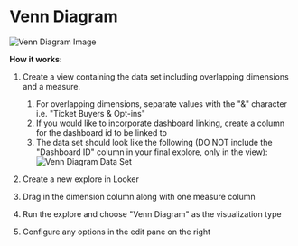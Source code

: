 #  Venn Diagram
![Venn Diagram Image](https://github.mlbam.net/EIS/eis-looker-custom-visualizations/blob/master/venn_diagram/venn_diagram.png)

**How it works:**
1. Create a view containing the data set including overlapping dimensions and a measure. 
    1. For overlapping dimensions, separate values with the "&" character i.e. "Ticket Buyers & Opt-ins" 
    2. If you would like to incorporate dashboard linking, create a column for the dashboard id to be linked to
    3. The data set should look like the following (DO NOT include the "Dashboard ID" column in your final explore, only in the view):
    ![Venn Diagram Data Set](https://github.mlbam.net/EIS/eis-looker-custom-visualizations/blob/master/venn_diagram/venn_diagram_data_set.png)
    
2. Create a new explore in Looker
3. Drag in the dimension column along with one measure column
4. Run the explore and choose "Venn Diagram" as the visualization type
5. Configure any options in the edit pane on the right
